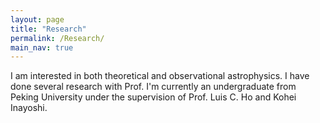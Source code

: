 ```yaml
---
layout: page
title: "Research"
permalink: /Research/
main_nav: true
---
```


I am interested in both theoretical and observational astrophysics. I have done several research with Prof. 
I'm currently an undergraduate from Peking University under the supervision of Prof. Luis C. Ho and Kohei Inayoshi.
